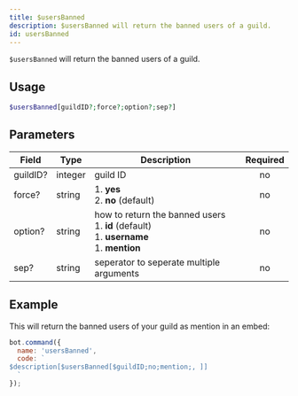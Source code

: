 ```yaml
---
title: $usersBanned 
description: $usersBanned will return the banned users of a guild.
id: usersBanned
---
```


`$usersBanned` will return the banned users of a guild.

## Usage

```php
$usersBanned[guildID?;force?;option?;sep?]
```

## Parameters 


| Field     | Type    | Description                                        | Required |
|-----------|---------|----------------------------------------------------| :------: |
| guildID?    | integer  | guild ID                             | no      |
| force?    | string  | 1. **yes** <br> 2. **no** (default)                             | no      |
| option?    | string  | how to return the banned users <br> 1. **id** (default) <br> 1. **username** <br> 1. **mention** | no      |
| sep?    | string  | seperator to seperate multiple arguments                            | no      |


## Example

This will return the banned users of your guild as mention in an embed:

```javascript
bot.command({
  name: 'usersBanned',
  code: `
$description[$usersBanned[$guildID;no;mention;, ]]
  `
});
```
